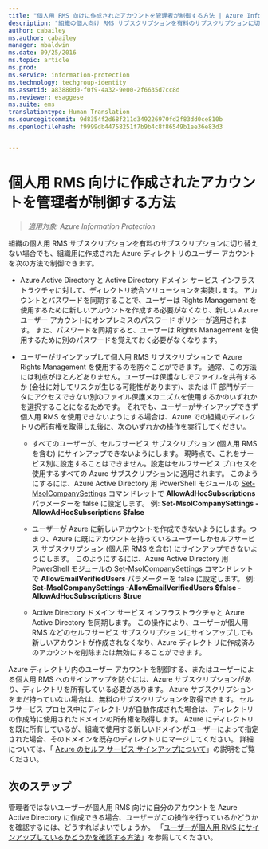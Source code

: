 ```yaml
---
title: "個人用 RMS 向けに作成されたアカウントを管理者が制御する方法 | Azure Information Protection"
description: "組織の個人向け RMS サブスクリプションを有料のサブスクリプションに切り替えない場合に、Azure Active Directory でユーザー アカウントを制御する方法について説明します。"
author: cabailey
ms.author: cabailey
manager: mbaldwin
ms.date: 09/25/2016
ms.topic: article
ms.prod: 
ms.service: information-protection
ms.technology: techgroup-identity
ms.assetid: a83880d0-f0f9-4a32-9e00-2f6635d7cc8d
ms.reviewer: esaggese
ms.suite: ems
translationtype: Human Translation
ms.sourcegitcommit: 9d8354f2d68f211d349226970fd2f83dd0ce810b
ms.openlocfilehash: f9999db44758251f7b9b4c8f86549b1ee36e83d3


---
```




# <a name="how-administrators-can-control-the-accounts-created-for-rms-for-individuals"></a>個人用 RMS 向けに作成されたアカウントを管理者が制御する方法

>*適用対象: Azure Information Protection*


組織の個人用 RMS サブスクリプションを有料のサブスクリプションに切り替えない場合でも、組織用に作成された Azure ディレクトリのユーザー アカウントを次の方法で制御できます。

-   Azure Active Directory と Active Directory ドメイン サービス インフラストラクチャに対して、ディレクトリ統合ソリューションを実装します。 アカウントとパスワードを同期することで、ユーザーは Rights Management を使用するために新しいアカウントを作成する必要がなくなり、新しい Azure ユーザー アカウントにオンプレミスのパスワード ポリシーが適用されます。 また、パスワードを同期すると、ユーザーは Rights Management を使用するために別のパスワードを覚えておく必要がなくなります。

-   ユーザーがサインアップして個人用 RMS サブスクリプションで Azure Rights Management を使用するのを防ぐことができます。 通常、この方法には利点がほとんどありません。ユーザーは保護なしでファイルを共有するか (会社に対してリスクが生じる可能性があります)、または IT 部門がデータにアクセスできない別のファイル保護メカニズムを使用するかのいずれかを選択することになるためです。 それでも、ユーザーがサインアップできず個人用 RMS を使用できないようにする場合は、Azure での組織のディレクトリの所有権を取得した後に、次のいずれかの操作を実行してください。

    -   すべてのユーザーが、セルフサービス サブスクリプション (個人用 RMS を含む) にサインアップできないようにします。  現時点で、これをサービス別に設定することはできません。設定はセルフサービス プロセスを使用するすべての Azure サブスクリプションに適用されます。 このようにするには、Azure Active Directory 用 PowerShell モジュールの [Set-MsolCompanySettings](http://technet.microsoft.com/library/dn194127.aspx) コマンドレットで **AllowAdHocSubscriptions** パラメーターを false に設定します。 例: **Set-MsolCompanySettings -AllowAdHocSubscriptions $false**

    -   ユーザーが Azure に新しいアカウントを作成できないようにします。つまり、Azure に既にアカウントを持っているユーザーしかセルフサービス サブスクリプション (個人用 RMS を含む) にサインアップできないようにします。  このようにするには、Azure Active Directory 用 PowerShell モジュールの [Set-MsolCompanySettings](http://technet.microsoft.com/library/dn194127.aspx) コマンドレットで **AllowEmailVerifiedUsers** パラメーターを false に設定します。 例: **Set-MsolCompanySettings -AllowEmailVerifiedUsers $false -AllowAdHocSubscriptions $true**

    -   Active Directory ドメイン サービス インフラストラクチャと Azure Active Directory を同期します。 この操作により、ユーザーが個人用 RMS などのセルフサービス サブスクリプションにサインアップしても新しいアカウントが作成されなくなり、Azure ディレクトリに作成済みのアカウントを削除または無効にすることができます。

Azure ディレクトリ内のユーザー アカウントを制御する、またはユーザーによる個人用 RMS へのサインアップを防ぐには、Azure サブスクリプションがあり、ディレクトリを所有している必要があります。 Azure サブスクリプションをまだ持っていない場合は、無料のサブスクリプションを取得できます。 セルフサービス プロセス中にディレクトリが自動作成された場合は、ディレクトリの作成時に使用されたドメインの所有権を取得します。 Azure にディレクトリを既に所有しているが、組織で使用する新しいドメインがユーザーによって指定された場合、そのドメインを既存のディレクトリにマージしてください。 詳細については、「 [Azure のセルフ サービス サインアップについて](https://azure.microsoft.com/documentation/articles/active-directory-self-service-signup/)」の説明をご覧ください。


## <a name="next-steps"></a>次のステップ

管理者ではないユーザーが個人用 RMS 向けに自分のアカウントを Azure Active Directory に作成できる場合、ユーザーがこの操作を行っているかどうかを確認するには、どうすればよいでしょうか。  「[ユーザーが個人用 RMS にサインアップしているかどうかを確認する方法](rms-for-individuals-identify-sign-up.md)」を参照してください。



<!--HONumber=Nov16_HO2-->


